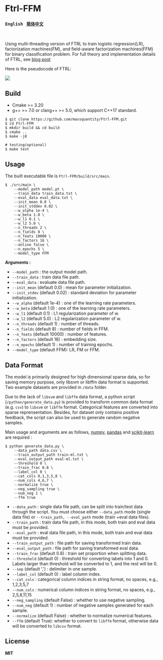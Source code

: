 # Ftrl-FFM

### `English`  &nbsp;  [`简体中文`](https://github.com/massquantity/Ftrl-FFM/blob/main/README_zh.md)

<br>

Using multi-threading version of FTRL to train logistic regression(LR), factorization machines(FM), and field-aware factorization machines(FFM) for binary classification problem. For full theory and implementation details of FTRL, see [blog post](https://www.cnblogs.com/massquantity/p/12693314.html)

Here is the pseudocode of FTRL: 

![](https://s1.ax1x.com/2020/05/12/YtmINn.png)



## Build

+ Cmake >= 3.20
+ g++ >= 7.0 or clang++ >= 5.0, which support C++17 standard.

```shell
$ git clone https://github.com/massquantity/Ftrl-FFM.git
$ cd Ftrl-FFM
$ mkdir build && cd build
$ cmake ..
$ make -j8
```

```shell
# testing(optional)
$ make test
```

## Usage

The built executable file is `Ftrl-FFM/build/src/main`.

```shell
$ ./src/main \
    --model_path model.pt \
    --train_data train_data.txt \
    --eval_data eval_data.txt \
    --init_mean 0.0 \
    --init_stddev 0.02 \
    --w_alpha 1e-4 \
    --w_beta 1.0 \
    --w_l1 0.1 \
    --w_l2 5.0 \
    --n_threads 2 \
    --n_fields 8 \
    --n_feats 10000 \
    --n_factors 16 \
    --online false \
    --n_epochs 5 \
    --model_type FFM
```

**Arguments :**

+ `--model_path` : the output model path.
+ `--train_data` : train data file path.
+ `--eval_data` : evaluate data file path.
+ `--init_mean` (default 0.0) : mean for parameter initialization.
+ `--init_stdev` (default 0.02) : standard deviation for parameter initialization.
+ `--w_alpha` (default 1e-4) : one of the learning rate parameters.
+ `--w_beta` (default 1.0) : one of the learning rate parameters.
+ `--w_l1` (default 0.1) : L1 regularization parameter of w.
+ `--w_l2` (default 5.0) : L2 regularization parameter of w.
+ `--n_threads` (default 1) : number of threads.
+ `--n_fields` (default 8) : number of fields in FFM.
+ `--n_feats` (default 10000) : number of features.
+ `--n_factors` (default 16) : embedding size.
+ `--n_epochs` (default 1) : number of training epochs.
+ `--model_type` (default FFM): LR, FM or FFM.


## Data Format

The model is primarily designed for high dimensional sparse data, so for saving memory purpose,  only libsvm or libffm data format is supported.  Two example datasets are provided in `/data` folder.

Due to the lack of `libsvm` and `libffm` data format, a python script (`/python/generate_data.py`) is provided to transform common data format (e.g. `csv`) to `libsvm` or `libffm`  format. Categorical features are converted into sparse reprensentation. Besides, for dataset only contains positive feedback, the script can also be used to generate random negative samples.

Main usage and arguments are as follows, [numpy](https://numpy.org/), [pandas](https://pandas.pydata.org/) and [scikit-learn](https://scikit-learn.org/stable/index.html) are required : 

```shell
$ python generate_data.py \
    --data_path data.csv \
    --train_output_path train-ml.txt \
    --eval_output_path eval-ml.txt \
    --threshold 0 \
    --train_frac 0.8 \
    --label_col 0 \
    --cat_cols 0,1,3,5,8 \
    --num_cols 4,6,7 \
    --normalize true \
    --neg_sampling true \
    --num_neg 1 \
    --ffm true
```

+ `--data_path` :  single data file path, can be split into train/test data through the script. You must choose either `--data_path` mode (single data file) or `--train_path, --eval_path` mode (train +eval data files).
+ `--train_path` : train data file path, in this mode, both train and eval data must be provided. 
+ `--eval_path` : eval data file path, in this mode, both train and eval data must be provided. 
+ `--train_output_path` : file path for saving transformed train data.
+ `--eval_output_path` : file path for saving transformed eval data.
+ `--train_frac` (default 0.8) : train set proportion when splitting data.
+ `--threshold` (default 0) : threshold for converting labels into 1 and 0. Labels larger than threshold will be converted to 1, and the rest will be 0.
+ `--sep` (default ',') :  delimiter in one sample.
+ `--label_col` (default 0) : label column index.
+ `--cat_cols` : categorical column indices in string format, no spaces, e.g., 1,2,3,5,7
+ `--num_cols` : numerical column indices in string format, no spaces, e.g., 2,5,8,11,15
+ `--neg_sampling` (default False) : whether to use negative sampling.
+ `--num_neg` (default 1) : number of negative samples generated for each sample.
+ `--normalize` (default False) : whether to normalize numerical features.
+ `--ffm` (default True): whether to convert to `libffm` format, otherwise data will be converted to `libcsv` format.



## License

**MIT**
